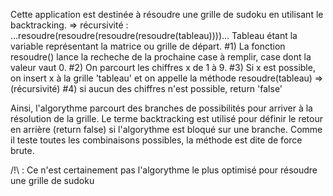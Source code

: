 Cette application est destinée à résoudre une grille de sudoku en utilisant le backtracking.
=> récursivité :    ...resoudre(resoudre(resoudre(resoudre(tableau))))...
Tableau étant la variable représentant la matrice ou grille de départ.
#1) La fonction resoudre() lance la recheche de la prochaine case à remplir, case dont la valeur vaut 0.
#2) On parcourt les chiffres x de 1 à 9.
#3) Si x est possible, on insert x à la grille 'tableau' et on appelle la méthode resoudre(tableau) => (récursivité)
#4) si aucun des chiffres n'est possible, return 'false'

Ainsi, l'algorythme parcourt des branches de possibilités pour arriver à la résolution de la grille. 
Le terme backtracking est utilisé pour définir le retour en arrière (return false) si l'algorythme est bloqué sur une branche. 
Comme il teste toutes les combinaisons possibles, la méthode est dite de force brute.

/!\ : Ce n'est certainement pas l'algorythme le plus optimisé pour résoudre une grille de sudoku



